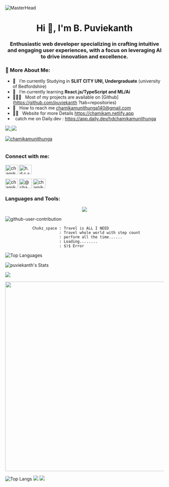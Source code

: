 
![MasterHead](https://user-images.githubusercontent.com/74038190/225813708-98b745f2-7d22-48cf-9150-083f1b00d6c9.gif)


<h1 align="center">  
  


    
 <h1 align="center">Hi 👋,  I'm B. Puviekanth</h1>
<h3 align="center">Enthusiastic web developer specializing in crafting intuitive and engaging user experiences, with a focus on leveraging AI to drive innovation and excellence.</h3> 



### 👤 More About Me:

- 🔭 &nbsp; I’m currently Studying in **SLIIT CITY UNI, Undergraduate** (university of Bedfordshire)
- 🌱 &nbsp; I’m currently learning **React.js/TypeScript and ML/Ai**
- 👨🏻‍💻 &nbsp; Most of my projects are available on [Github](https://github.com/puviekanth
?tab=repositories)
- 📩 &nbsp; How to reach me chamikamunithunga140@gmail.com
- 👨‍💻 &nbsp; Website for more Details https://chamikam.netlify.app
-    &nbsp; catch me on Daily.dev : https://app.daily.dev/hdchamikamunithunga 
  
<a href="https://visitcount.itsvg.in">
  <img src="https://visitcount.itsvg.in/api?id=puviekanth&label=Profile%20Views&color=2&pretty=false" />
</a>



<img src="lt.png"/>
<br>

  

  





<p align="left"> <a href="https://github.com/chamikamunithunga?tab=repositories"><img src="https://github-profile-trophy.vercel.app/?username=chamikamunithunga" alt="chamikamunithunga" /></a> </p>

<p align="left"> <a href="https://twitter.com/" target="blank"><img src="https://img.shields.io/twitter/follow/?logo=twitter&style=for-the-badge" alt="" /></a> </p>





<h3 align="left">Connect with me:</h3>
<p align="left">
  <a href="https://www.linkedin.com/in/chamika-munithunga-74801a2b1/" target="blank"><img align="center" src="https://raw.githubusercontent.com/rahuldkjain/github-profile-readme-generator/master/src/images/icons/Social/linked-in-alt.svg" alt="chamika munithunga" height="30" width="40" /></a>
  <a href="https://stackoverflow.com/users/25577170/h-d-c-s-munithunga" target="blank"><img align="center" src="https://raw.githubusercontent.com/rahuldkjain/github-profile-readme-generator/master/src/images/icons/Social/stack-overflow.svg" alt="h.d.c.s munithunga" height="30" width="40" /></a>
  
  <a href="https://www.behance.net/chamikamunithu" target="blank"><img align="center" src="https://raw.githubusercontent.com/rahuldkjain/github-profile-readme-generator/master/src/images/icons/Social/behance.svg" alt="chamika munithunga" height="30" width="40" /></a>
  <a href="https://www.hackerrank.com/profile/chamikamunithun1" target="blank"><img align="center" src="https://raw.githubusercontent.com/rahuldkjain/github-profile-readme-generator/master/src/images/icons/Social/hackerrank.svg" alt="@chamikamunithun1" height="30" width="40" /></a>
  <a href="https://www.instagram.com/eos_chakiya__/" target="blank"><img align="center" src="https://raw.githubusercontent.com/rahuldkjain/github-profile-readme-generator/master/src/images/icons/Social/instagram.svg" alt="chamika munithunga" height="30" width="40" /></a>
</p>


<h3 align="left">Languages and Tools:</h3>


<p align="center">
  <a href="https://skillicons.dev">
<img src="https://skillicons.dev/icons?i=html,css,js,java,react,nodejs,php,py,dart,flutter,c,cs,dotnet,azure,git,github,tailwind,bootstrap,mysql,firebase,idea,eclipse,androidstudio,vscode,visualstudio,figma&theme=dark&perline=13"/>
 </a>
</p>


![github-user-contribution](https://github.com/user-attachments/assets/9ef4f613-2b46-474a-bd1e-e2d81c37d7e8)



                Chukz_space : Travel is ALL I NEED
                            : Travel whole world with step count
                            : perform all the time......
                            : Loading........
                            : $)$ Error



            






<img src="https://github-readme-stats.vercel.app/api/top-langs/?username=puviekanth&theme=highcontrast&layout=compact&langs_count=20&hide_border=true&count_private=true" alt="Top Languages">



![  puviekanth's Stats](https://github-readme-stats.vercel.app/api?username=puviekanth&theme=highcontrast&show_icons=true&hide_border=true&count_private=true&show=prs_merged_percentage)


![](https://github-contributor-stats.vercel.app/api?username=puviekanth&limit=5&theme=dark&combine_all_yearly_contributions=true)




<a href="https://stats.hyochan.dev/en/stats/puviekantha"><img src="https://stats.hyochan.dev/api/github-stats?login=puviekanth" width="600" /></a>


![Top Langs](https://streak-stats.demolab.com?user=puviekanth&theme=highcontrast&hide_border=true)
![](https://github-profile-summary-cards.vercel.app/api/cards/profile-details?username=puviekanth&theme=github_dark)
![](https://github-profile-summary-cards.vercel.app/api/cards/productive-time?username=puviekantha&theme=github_dark)
